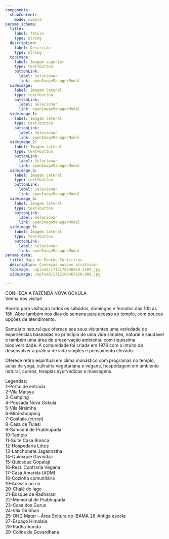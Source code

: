 ```yaml
---
components:
  showContent:
    mode: simple
params_schema:
  title:
    label: Título
    type: string
  description:
    label: Descrição
    type: string
  topimage:
    label: Imagem superior
    type: text+button
    buttonLink:
      label: Selecionar
      link: openImageManagerModal
  sideimage:
    label: Imagem lateral
    type: text+button
    buttonLink:
      label: Selecionar
      link: openImageManagerModal
  sideimage_1:
    label: Imagem lateral
    type: text+button
    buttonLink:
      label: Selecionar
      link: openImageManagerModal
  sideimage_2:
    label: Imagem lateral
    type: text+button
    buttonLink:
      label: Selecionar
      link: openImageManagerModal
  sideimage_3:
    label: Imagem lateral
    type: text+button
    buttonLink:
      label: Selecionar
      link: openImageManagerModal
  sideimage_4:
    label: Imagem lateral
    type: text+button
    buttonLink:
      label: Selecionar
      link: openImageManagerModal
  sideimage_5:
    label: Imagem lateral
    type: text+button
    buttonLink:
      label: Selecionar
      link: openImageManagerModal
params_data:
  title: Mapa de Pontos Turísticos
  description: Conheças nossos atrativos!
  topimage: /upload/1712170346910.3284.jpg
  sideimage: /upload/1712169467850.088.jpg

---
```


CONHEÇA A FAZENDA NOVA GOKULA  
Venha nos visitar!

Aberto para visitação todos os sábados, domingos e feriados das 10h às 18h. Abre também nos dias de semana para acesso ao templo, com poucas opções de atendimento.

Santuário natural que oferece aos seus visitantes uma variedade de experiências baseadas no princípio de uma vida simples, natural e saudável e também uma área de preservação ambiental com riquíssima biodiversidade. A comunidade foi criada em 1978 com o intuito de desenvolver a prática de vida simples e pensamento elevado.

Oferece retiro espiritual em clima monástico com programas no templo, aulas de yoga, culinária vegetariana e vegana, hospedagem em ambiente natural, cursos, terapias ayurvédicas e massagens.

Legendas:  
1-Portal de entrada  
2-Vila Matsya  
3-Camping  
4-Pousada Nova Gokula  
5-Vila Nrsimha  
6-Mini-shopping  
7-Goshala (curral)  
8-Casa de Tulasi  
9-Samadhi de Prabhupada  
10-Templo  
11-Suíte Casa Branca  
12-Hospedaria Lótus  
13-Lanchonete Jagannatha  
14-Quiosque Govindaji  
15-Quiosque Gopalaji  
16-Rest. Confraria Vegana  
17-Casa Amarela (ADM)  
18-Cozinha comunitária  
19-Acesso ao rio  
20-Chalé do lago  
21-Bosque de Radharani  
22-Memorial de Prabhupada  
23-Casa dos Gurus  
24-Vila Giridhari  
25-ONG Mater – Área Soltura do IBAMA
26-Antiga escola  
27-Espaço Himalaia  
28-Radha-kunda  
29-Colina de Govardhana